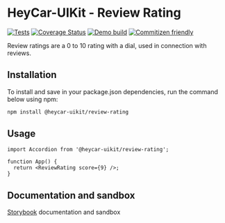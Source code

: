 # HeyCar-UIKit - Review Rating

[![Tests](https://github.com/hey-car/heycar-uikit/actions/workflows/build.yml/badge.svg)](https://github.com/hey-car/heycar-uikit/actions/workflows/build.yml)
[![Coverage Status](https://coveralls.io/repos/github/hey-car/heycar-uikit/badge.svg)](https://coveralls.io/github/hey-car/heycar-uikit)
[![Demo build](https://github.com/hey-car/heycar-uikit/actions/workflows/main.yml/badge.svg)](https://github.com/hey-car/heycar-uikit/actions/workflows/main.yml)
[![Commitizen friendly](https://img.shields.io/badge/commitizen-friendly-brightgreen.svg)](http://commitizen.github.io/cz-cli/)

Review ratings are a 0 to 10 rating with a dial, used in connection with reviews.

## Installation

To install and save in your package.json dependencies, run the command below using npm:

```bash
npm install @heycar-uikit/review-rating
```

## Usage

```tsx
import Accordion from '@heycar-uikit/review-rating';

function App() {
  return <ReviewRating score={9} />;
}
```

## Documentation and sandbox

[Storybook](https://hey-car.github.io/heycar-uikit/main/?path=/docs/components-molecules-reviewrating--review-rating) documentation and sandbox
